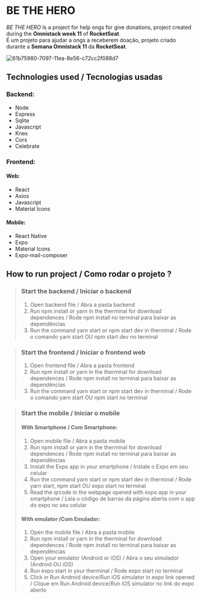 # BE THE HERO
*BE THE HERO* Is a project for help ongs for give donations, project created during the **Omnistack week 11** of **RocketSeat**.<br>
É um projeto para ajudar a ongs a receberem doação, projeto criado durante a **Semana Omnistack 11** da **RocketSeat**.

![61b75980-7097-11ea-8e56-c72cc2f088d7](https://user-images.githubusercontent.com/56945282/84451118-fcace200-ac49-11ea-84a5-7f26713a18fe.jpeg)

## Technologies used / Tecnologias usadas <br>
### Backend: <br>
* Node <br>
* Express <br>
* Sqlite <br>
* Javascript <br>
* Knex <br>
* Cors <br>
* Celebrate <br>

### Frontend: 
#### Web: 
* React <br>
* Axios <br>
* Javascript <br>
* Material Icons <br>

#### Mobile: 
* React Native <br>
* Expo <br>
* Material Icons <br>
* Expo-mail-composer <br>

## How to run project / Como rodar o projeto ? 

> ### Start the backend / Iniciar o backend
> 1. Open backend file / Abra a pasta backend
> 2. Run npm install or yarn in the therminal for download dependences / Rode npm install no terminal para baixar as dependências
> 3. Run the command yarn start or npm start dev in therminal / Rode o comando yarn start OU npm start dev no terminal

> ### Start the frontend / Iniciar o frontend web 
> 1. Open frontend file / Abra a pasta frontend
> 2. Run npm install or yarn in the therminal for download dependences / Rode npm install no terminal para baixar as dependências
> 3. Run the command yarn start or npm start dev in therminal / Rode o comando yarn start OU npm start no terminal

> ### Start the mobile / Iniciar o mobile
> #### With Smartphone / Com Smartphone: 
> 1. Open mobile file / Abra a pasta mobile
> 2. Run npm install or yarn in the therminal for download dependences / Rode npm install no terminal para baixar as dependências
> 3. Install the Expo app in your smartphone / Instale o Expo em seu celular 
> 4. Run the command yarn start or npm start dev in therminal / Rode yarn start, npm start OU expo start no terminal
> 5. Read the qrcode in the webpage opened with expo app in your smartphone / Leia o código de barras da página aberta com o app do expo no seu celular
>
> #### With emulator /Com Emulador: 
> 1. Open the mobile file / Abra a pasta mobile
> 2. Run npm install or yarn in the therminal for download dependences / Rode npm install no terminal para baixar as dependências
> 3. Open your emulator (Android or iOS) / Abra o seu simulador (Android OU iOS)
> 4. Run expo start in your therminal / Rode expo start no terminal
> 5. Click in Run Android device/Run iOS simulator in expo link opened / Clique em Run Android device/Run iOS simulator no link do expo aberto
